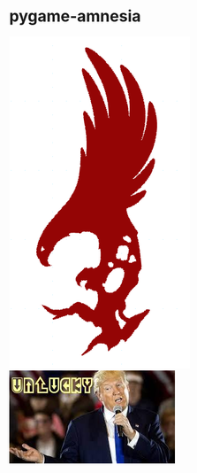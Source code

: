 # pygame-amnesia
<img src = "https://github.com/GetG00d/pygame-amnesia/blob/master/logo.png">
<img src = "https://github.com/GetG00d/pygame-amnesia/blob/master/trump.jpg">
